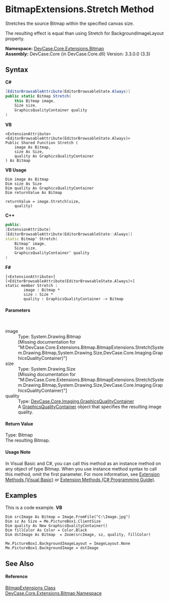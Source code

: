 # BitmapExtensions.Stretch Method 
 

Stretches the source Bitmap within the specified canvas size. 

 The resulting effect is equal than using Stretch for BackgroundImageLayout property.

**Namespace:**&nbsp;<a href="N_DevCase_Core_Extensions_Bitmap">DevCase.Core.Extensions.Bitmap</a><br />**Assembly:**&nbsp;DevCase.Core (in DevCase.Core.dll) Version: 3.3.0.0 (3.3)

## Syntax

**C#**<br />
``` C#
[EditorBrowsableAttribute(EditorBrowsableState.Always)]
public static Bitmap Stretch(
	this Bitmap image,
	Size size,
	GraphicsQualityContainer quality
)
```

**VB**<br />
``` VB
<ExtensionAttribute>
<EditorBrowsableAttribute(EditorBrowsableState.Always)>
Public Shared Function Stretch ( 
	image As Bitmap,
	size As Size,
	quality As GraphicsQualityContainer
) As Bitmap
```

**VB Usage**<br />
``` VB Usage
Dim image As Bitmap
Dim size As Size
Dim quality As GraphicsQualityContainer
Dim returnValue As Bitmap

returnValue = image.Stretch(size, 
	quality)
```

**C++**<br />
``` C++
public:
[ExtensionAttribute]
[EditorBrowsableAttribute(EditorBrowsableState::Always)]
static Bitmap^ Stretch(
	Bitmap^ image, 
	Size size, 
	GraphicsQualityContainer^ quality
)
```

**F#**<br />
``` F#
[<ExtensionAttribute>]
[<EditorBrowsableAttribute(EditorBrowsableState.Always)>]
static member Stretch : 
        image : Bitmap * 
        size : Size * 
        quality : GraphicsQualityContainer -> Bitmap 

```


#### Parameters
&nbsp;<dl><dt>image</dt><dd>Type: System.Drawing.Bitmap<br />\[Missing <param name="image"/> documentation for "M:DevCase.Core.Extensions.Bitmap.BitmapExtensions.Stretch(System.Drawing.Bitmap,System.Drawing.Size,DevCase.Core.Imaging.GraphicsQualityContainer)"\]</dd><dt>size</dt><dd>Type: System.Drawing.Size<br />\[Missing <param name="size"/> documentation for "M:DevCase.Core.Extensions.Bitmap.BitmapExtensions.Stretch(System.Drawing.Bitmap,System.Drawing.Size,DevCase.Core.Imaging.GraphicsQualityContainer)"\]</dd><dt>quality</dt><dd>Type: <a href="T_DevCase_Core_Imaging_GraphicsQualityContainer">DevCase.Core.Imaging.GraphicsQualityContainer</a><br />A <a href="T_DevCase_Core_Imaging_GraphicsQualityContainer">GraphicsQualityContainer</a> object that specifies the resulting image quality.</dd></dl>

#### Return Value
Type: Bitmap<br />The resulting Bitmap.

#### Usage Note
In Visual Basic and C#, you can call this method as an instance method on any object of type Bitmap. When you use instance method syntax to call this method, omit the first parameter. For more information, see <a href="https://docs.microsoft.com/dotnet/visual-basic/programming-guide/language-features/procedures/extension-methods">Extension Methods (Visual Basic)</a> or <a href="https://docs.microsoft.com/dotnet/csharp/programming-guide/classes-and-structs/extension-methods">Extension Methods (C# Programming Guide)</a>.

## Examples
This is a code example. 
**VB**<br />
``` VB
Dim srcImage As Bitmap = Image.FromFile("C:\Image.jpg")
Dim sz As Size = Me.PictureBox1.ClientSize
Dim quality As New GraphicsQualityContainer()
Dim fillColor As Color = Color.Black
Dim dstImage As Bitmap  = Zoom(srcImage, sz, quality, fillColor)

Me.PictureBox1.BackgroundImageLayout = ImageLayout.None
Me.PictureBox1.BackgroundImage = dstImage
```


## See Also


#### Reference
<a href="T_DevCase_Core_Extensions_Bitmap_BitmapExtensions">BitmapExtensions Class</a><br /><a href="N_DevCase_Core_Extensions_Bitmap">DevCase.Core.Extensions.Bitmap Namespace</a><br />